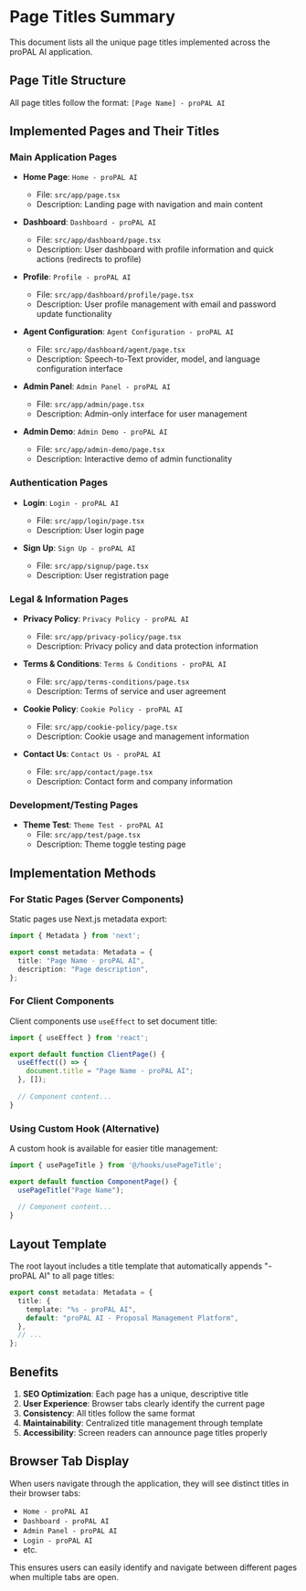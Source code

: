 # Page Titles Summary

This document lists all the unique page titles implemented across the proPAL AI application.

## Page Title Structure
All page titles follow the format: `[Page Name] - proPAL AI`

## Implemented Pages and Their Titles

### Main Application Pages
- **Home Page**: `Home - proPAL AI`
  - File: `src/app/page.tsx`
  - Description: Landing page with navigation and main content

- **Dashboard**: `Dashboard - proPAL AI`
  - File: `src/app/dashboard/page.tsx`
  - Description: User dashboard with profile information and quick actions (redirects to profile)

- **Profile**: `Profile - proPAL AI`
  - File: `src/app/dashboard/profile/page.tsx`
  - Description: User profile management with email and password update functionality

- **Agent Configuration**: `Agent Configuration - proPAL AI`
  - File: `src/app/dashboard/agent/page.tsx`
  - Description: Speech-to-Text provider, model, and language configuration interface

- **Admin Panel**: `Admin Panel - proPAL AI`
  - File: `src/app/admin/page.tsx`
  - Description: Admin-only interface for user management

- **Admin Demo**: `Admin Demo - proPAL AI`
  - File: `src/app/admin-demo/page.tsx`
  - Description: Interactive demo of admin functionality

### Authentication Pages
- **Login**: `Login - proPAL AI`
  - File: `src/app/login/page.tsx`
  - Description: User login page

- **Sign Up**: `Sign Up - proPAL AI`
  - File: `src/app/signup/page.tsx`
  - Description: User registration page

### Legal & Information Pages
- **Privacy Policy**: `Privacy Policy - proPAL AI`
  - File: `src/app/privacy-policy/page.tsx`
  - Description: Privacy policy and data protection information

- **Terms & Conditions**: `Terms & Conditions - proPAL AI`
  - File: `src/app/terms-conditions/page.tsx`
  - Description: Terms of service and user agreement

- **Cookie Policy**: `Cookie Policy - proPAL AI`
  - File: `src/app/cookie-policy/page.tsx`
  - Description: Cookie usage and management information

- **Contact Us**: `Contact Us - proPAL AI`
  - File: `src/app/contact/page.tsx`
  - Description: Contact form and company information

### Development/Testing Pages
- **Theme Test**: `Theme Test - proPAL AI`
  - File: `src/app/test/page.tsx`
  - Description: Theme toggle testing page

## Implementation Methods

### For Static Pages (Server Components)
Static pages use Next.js metadata export:
```typescript
import { Metadata } from 'next';

export const metadata: Metadata = {
  title: "Page Name - proPAL AI",
  description: "Page description",
};
```

### For Client Components
Client components use `useEffect` to set document title:
```typescript
import { useEffect } from 'react';

export default function ClientPage() {
  useEffect(() => {
    document.title = "Page Name - proPAL AI";
  }, []);
  
  // Component content...
}
```

### Using Custom Hook (Alternative)
A custom hook is available for easier title management:
```typescript
import { usePageTitle } from '@/hooks/usePageTitle';

export default function ComponentPage() {
  usePageTitle("Page Name");
  
  // Component content...
}
```

## Layout Template
The root layout includes a title template that automatically appends "- proPAL AI" to all page titles:

```typescript
export const metadata: Metadata = {
  title: {
    template: "%s - proPAL AI",
    default: "proPAL AI - Proposal Management Platform",
  },
  // ...
};
```

## Benefits
1. **SEO Optimization**: Each page has a unique, descriptive title
2. **User Experience**: Browser tabs clearly identify the current page
3. **Consistency**: All titles follow the same format
4. **Maintainability**: Centralized title management through template
5. **Accessibility**: Screen readers can announce page titles properly

## Browser Tab Display
When users navigate through the application, they will see distinct titles in their browser tabs:
- `Home - proPAL AI`
- `Dashboard - proPAL AI`
- `Admin Panel - proPAL AI`
- `Login - proPAL AI`
- etc.

This ensures users can easily identify and navigate between different pages when multiple tabs are open.
